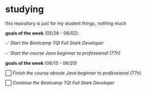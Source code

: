 # studying
this repository is just for my student things, nothing much

<b>goals of the week</b> (05/26 - 06/02): 

  ✅ <i>Start the Bootcamp TQI Full Stark Developer</i>
  
  ✅ <i>Start the course Java beginner to professional</i> (77h)
 
<b>goals of the week</b> (06/13 - 06/20)

  ⬜ <i>Finish the course aboute Java beginner to professional</i> (77h)
  
  ⬜ <i>Continue the Bootcamp TQI Full Stark Developer</i>
